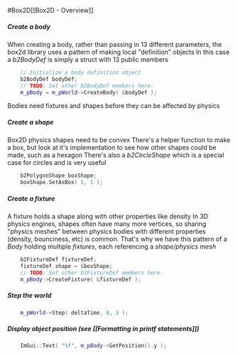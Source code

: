 #Box2D[[Box2D - Overview]]

##### Create a body
When creating a body, rather than passing in 13 different parameters, the box2d library uses a pattern of making local "definition" objects
In this case a *b2BodyDef* is simply a struct with 13 public members
```c++
	// Initialize a body definition object
	b2BodyDef bodyDef;
	// TODO: Set other b2BodyDef members here.
	m_pBody = m_pWorld->CreateBody( &bodyDef );
```

Bodies need fixtures and shapes before they can be affected by physics

##### Create a shape
Box2D physics shapes need to be convex
There's a helper function to make a box, but look at it's implementation to see how other shapes could be made, such as a hexagon
There's also a *b2CircleShape* which is a special case for circles and is very useful
```c++
	b2PolygonShape boxShape;
	boxShape.SetAsBox( 1, 1 );
```

##### Create a fixture
A fixture holds a shape along with other properties like density
In 3D physics engines, shapes often have many more vertices, so sharing "physics meshes" between physics bodies with different properties (density, bounciness, etc) is common. That's why we have this pattern of a *Body* holding multiple *fixtures*, each referencing a *shape/physics mesh*
```c++
	b2FixtureDef fixtureDef;
	fixtureDef.shape = &boxShape;
	// TODO: Set other b2FixtureDef members here.
	m_pBody->CreateFixture( &fixtureDef );
```

##### Step the world
```c++
	m_pWorld->Step( deltaTime, 8, 3 );
```

##### Display object position (see [[Formatting in printf statements]])
```c++
	ImGui::Text( "%f", m_pBody->GetPosition().y );
```
